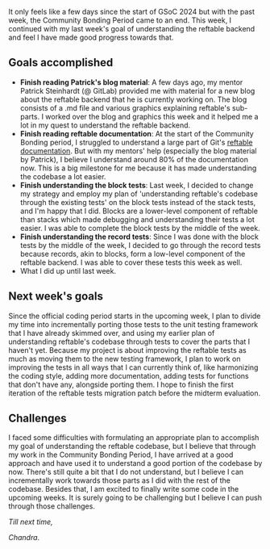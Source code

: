 It only feels like a few days since the start of GSoC 2024 but with the past week, the Community Bonding Period came to an end. This week, I continued with my last week's goal of understanding the reftable backend and feel I have made good progress towards that.

## Goals accomplished
- **Finish reading Patrick's blog material**: A few days ago, my mentor Patrick Steinhardt (@ GitLab) provided me with material for a new blog about the reftable backend that he is currently working on. The blog consists of a .md file and various graphics explaining reftable's sub-parts. I worked over the blog and graphics this week and it helped me a lot in my quest to understand the reftable backend.
- **Finish reading reftable documentation**: At the start of the Community Bonding period, I struggled to understand a large part of Git's [reftable documentation](https://git-scm.com/docs/reftable#Update-transactions). But with my mentors' help (especially the blog material by Patrick), I believe I understand around 80% of the documentation now. This is a big milestone for me because it has made understanding the codebase a lot easier.
- **Finish understanding the block tests**: Last week, I decided to change my strategy and employ my plan of 'understanding reftable's codebase through the existing tests' on the block tests instead of the stack tests, and I'm happy that I did. Blocks are a lower-level component of reftable than stacks which made debugging and understanding their tests a lot easier. I was able to complete the block tests by the middle of the week.
- **Finish understanding the record tests**: Since I was done with the block tests by the middle of the week, I decided to go through the record tests because records, akin to blocks, form a low-level component of the reftable backend. I was able to cover these tests this week as well.
- What I did up until last week.

## Next week's goals
Since the official coding period starts in the upcoming week, I plan to divide my time into incrementally porting those tests to the unit testing framework that I have already skimmed over, and using my earlier plan of understanding reftable's codebase through tests to cover the parts that I haven't yet. Because my project is about improving the reftable tests as much as moving them to the new testing framework, I plan to work on improving the tests in all ways that I can currently think of, like harmonizing the coding style, adding more documentation, adding tests for functions that don't have any, alongside porting them. I hope to finish the first iteration of the reftable tests migration patch before the midterm evaluation.

## Challenges
I faced some difficulties with formulating an appropriate plan to accomplish my goal of understanding the reftable codebase, but I believe that through my work in the Community Bonding Period, I have arrived at a good approach and have used it to understand a good portion of the codebase by now. There's still quite a bit that I do not understand, but I believe I can incrementally work towards those parts as I did with the rest of the codebase. Besides that, I am excited to finally write some code in the upcoming weeks. It is surely going to be challenging but I believe I can push through those challenges.

_Till next time,_

_Chandra_.
